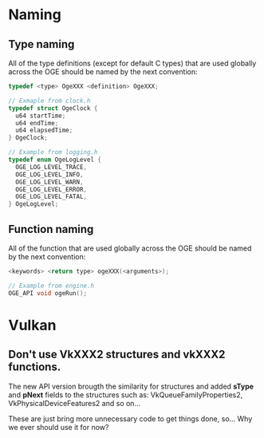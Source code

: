 # Naming
## Type naming
All of the type definitions (except for default C types) that are
used globally across the OGE should be named by the next convention:
```c
typedef <type> OgeXXX <definition> OgeXXX;

// Exmaple from clock.h
typedef struct OgeClock {
  u64 startTime;
  u64 endTime;
  u64 elapsedTime;
} OgeClock; 

// Example from logging.h
typedef enum OgeLogLevel {
  OGE_LOG_LEVEL_TRACE,
  OGE_LOG_LEVEL_INFO,
  OGE_LOG_LEVEL_WARN,
  OGE_LOG_LEVEL_ERROR,
  OGE_LOG_LEVEL_FATAL,
} OgeLogLevel;
```
## Function naming
All of the function that are used globally across the OGE should
be named by the next convention:
```c
<keywords> <return type> ogeXXX(<arguments>);

// Example from engine.h
OGE_API void ogeRun();
```

# Vulkan
## Don't use VkXXX2 structures and vkXXX2 functions.
The new API version brougth the similarity for structures and
added **sType** and **pNext** fields to the structures such as:
VkQueueFamilyProperties2, VkPhysicalDeviceFeatures2 and so on...

These are just bring more unnecessary code to get things done,
so... Why we ever should use it for now?
